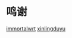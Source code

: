 # 鸣谢
 [immortalwrt](https://github.com/immortalwrt/immortalwrt)   [xinlingduyu](https://github.com/xinlingduyu/build-openwrt)
